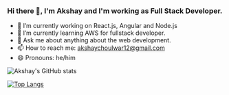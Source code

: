 ### Hi there 👋, I'm Akshay and I'm working as Full Stack Developer. 


- 🔭 I’m currently working on React.js, Angular and Node.js 
- 🌱 I’m currently learning AWS for fullstack developer.
- 💬 Ask me about anything about the web development.
- 📫 How to reach me: akshaychoulwar12@gmail.com
- 😄 Pronouns: he/him

![Akshay's GitHub stats](https://github-readme-stats.vercel.app/api?username=AkshayChoulwar&show_icons=true&theme=radical)

[![Top Langs](https://github-readme-stats.vercel.app/api/top-langs/?username=AkshayChoulwar&hide=jupyter-notebook)](https://github.com/AkshayChoulwar/github-readme-stats)
<!--
**AkshayChoulwar/AkshayChoulwar** is a ✨ _special_ ✨ repository because its `README.md` (this file) appears on your GitHub profile.

Here are some ideas to get you started:

-->
